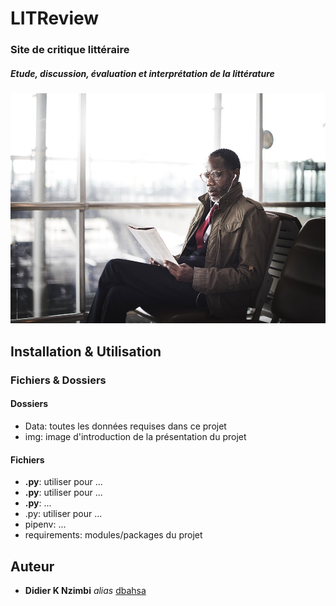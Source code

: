 # LITReview
### Site de critique littéraire
##### Etude, discussion, évaluation et interprétation de la littérature
![LITReview](/static/images/black-bus-man-airport.jpg)
## Installation & Utilisation
### Fichiers & Dossiers
#### Dossiers
* Data: toutes les données requises dans ce projet
* img: image d'introduction de la présentation du projet
#### Fichiers
* **.py**: utiliser pour ...
* **.py**: utiliser pour ...
* **.py**: ...
* .py: utiliser pour ...
* pipenv: ...
* requirements: modules/packages du projet
## Auteur
* **Didier K Nzimbi** _alias_ [dbahsa](https://github.com/dbahsa)
<!-- ![optimal_algo](img/sol_fin_opt.png) -->
